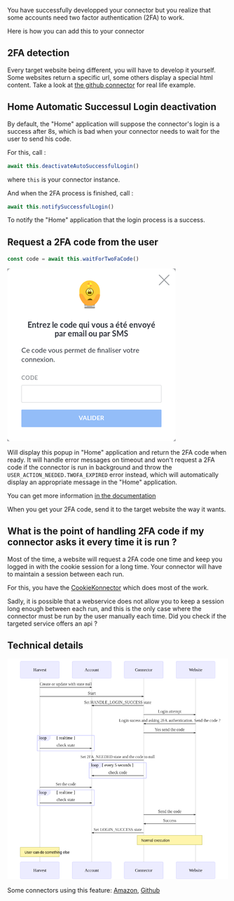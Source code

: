 You have successfully developped your connector but you realize that some accounts need two factor
authentication (2FA) to work.

Here is how you can add this to your connector

## 2FA detection

Every target website being different, you will have to develop it yourself. Some websites return a
specific url, some others display a special html content. Take a look at [the github connector](https://github.com/konnectors/github) for
real life example.

## Home Automatic Successul Login deactivation

By default, the "Home" application will suppose the connector's login is a success after 8s, which is bad when
your connector needs to wait for the user to send his code.

For this, call :

```javascript
await this.deactivateAutoSuccessfulLogin()
```

where `this` is your connector instance.

And when the 2FA process is finished, call :

```javascript
await this.notifySuccessfulLogin()
```

To notify the "Home" application that the login process is a success.

## Request a 2FA code from the user
```javascript
const code = await this.waitForTwoFaCode()
```

![Home 2FA popup](./2fa_popup.png)

Will display this popup in "Home" application and return the 2FA code when ready.
It will handle error messages on timeout and won't request a 2FA code if the connector is run in
background and throw the `USER_ACTION_NEEDED.TWOFA_EXPIRED` error instead, which will automatically
display an appropriate message in the "Home" application.

You can get more information [in the documentation](https://docs.cozy.io/en/cozy-konnector-libs/api/#basekonnectorwaitfortwofacode-promise)

When you get your 2FA code, send it to the target website the way it wants.

## What is the point of handling 2FA code if my connector asks it every time it is run ?

Most of the time, a website will request a 2FA code one time and keep you logged in with the cookie
session for a long time. Your connector will have to maintain a session between each run.

For this, you have the [CookieKonnector](https://docs.cozy.io/en/cozy-konnector-libs/api/#cookiekonnector) which does most of the work.

Sadly, it is possible that a webservice does not allow you to keep a session long enough between each
run, and this is the only case where the connector must be run by the user manually each time.
Did you check if the targeted service offers an api ?

## Technical details

![2FA sequence diagram](./2fa_sequence_diagram.png)

Some connectors using this feature: [Amazon](https://github.com/konnectors/amazon), [Github](https://github.com/konnectors/github)
